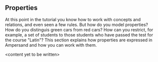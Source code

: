 ## Properties

At this point in the tutorial you know how to work with concepts and relations, and even seen a few rules. But how do you model properties? How do you distinguis green cars from red cars? How can you restrict, for example, a set of students to those students who have passed the test for the course "Latin"? This section explains how properties are expressed in Ampersand and how you can work with them.

&lt;content yet to be written&gt;

